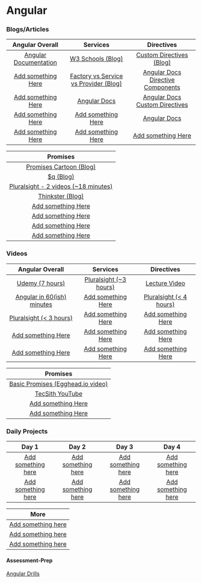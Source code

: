 # Angular

### Blogs/Articles
|                               Angular Overall                             |                                       Services                                            |                                         Directives                                    |
|                               :-------------:                             |                                    :-------------:                                        |                                      :-------------:                                  |
| <a target="_blank" href="https://goo.gl/a2vIxv">Angular Documentation</a> | <a target="_blank" href="https://goo.gl/6pAQ9q">W3 Schools (Blog)</a>                     | <a target="_blank" href="https://goo.gl/xHnFp8">Custom Directives (Blog)</a>          |
| <a target="_blank" href="#">Add something Here</a>                        | <a target="_blank" href="https://goo.gl/jNEPRL">Factory vs Service vs Provider (Blog)</a> | <a target="_blank" href="https://goo.gl/yHCJIx">Angular Docs Directive Components</a> |
| <a target="_blank" href="#">Add something Here</a>                        | <a target="_blank" href="https://goo.gl/giwQ3Z">Angular Docs</a>                          | <a target="_blank" href="https://goo.gl/bZYTWl">Angular Docs Custom Directives</a>    |
| <a target="_blank" href="#">Add something Here</a>                        | <a target="_blank" href="#">Add something Here</a>                                        | <a target="_blank" href="https://goo.gl/dd3spB">Angular Docs</a>                      |
| <a target="_blank" href="#">Add something Here</a>                        | <a target="_blank" href="#">Add something Here</a>                                        | <a target="_blank" href="#">Add something Here</a>                                    |

|                                             Promises                                     |
|                                         :-------------:                                  |
| <a target="_blank" href="https://goo.gl/cXT3Ew">Promises Cartoon (Blog)</a>              |
| <a target="_blank" href="https://goo.gl/bPnqo9">$q (Blog)</a>                            |
| <a target="_blank" href="https://goo.gl/0AJ4xU">Pluralsight - 2 videos (~18 minutes)</a> |
| <a target="_blank" href="https://goo.gl/tHJQS5">Thinkster (Blog)</a>                     |
| <a target="_blank" href="#">Add something Here</a>                        |
| <a target="_blank" href="#">Add something Here</a>                        |
| <a target="_blank" href="#">Add something Here</a>                        |
| <a target="_blank" href="#">Add something Here</a>                        |




### Videos

|                                      Angular Overall                           |                                    Services                                |                                     Directives                              |
|                                      :-------------:                           |                                 :-------------:                            |                                  :-------------:                            |
| <a target="_blank" href="https://goo.gl/rohwTQ">Udemy (7 hours)</a>            | <a target="_blank" href="https://goo.gl/4O0Ckt">Pluralsight (~3 hours)</a> | <a target="_blank" href="https://goo.gl/BQyNKR">Lecture Video</a>           |
| <a target="_blank" href="https://goo.gl/inXTyY">Angular in 60(ish) minutes</a> | <a target="_blank" href="#">Add something Here</a>                         | <a target="_blank" href="https://goo.gl/XAz2ue">Pluralsight (< 4 hours)</a> |
| <a target="_blank" href="https://goo.gl/9SkJK5">Pluralsight (< 3 hours)</a>    | <a target="_blank" href="#">Add something Here</a>                         | <a target="_blank" href="#">Add something Here</a>                          |
| <a target="_blank" href="#">Add something Here</a>                             | <a target="_blank" href="#">Add something Here</a>                         | <a target="_blank" href="#">Add something Here</a>                          |
| <a target="_blank" href="#">Add something Here</a>                             | <a target="_blank" href="#">Add something Here</a>                         | <a target="_blank" href="#">Add something Here</a>                          |

|                                             Promises                                  |
|                                         :-------------:                               |
| <a target="_blank" href="https://goo.gl/8FdJ6R">Basic Promises (Egghead.io video)</a> |
| <a target="_blank" href="https://goo.gl/dvONIY">TecSith YouTube</a>                   |
| <a target="_blank" href="#">Add something Here</a>                  |
| <a target="_blank" href="#">Add something Here</a>                  |


<!---->
<!--| <a target="_blank" href="#">Add something Here</a>    | <a target="_blank" href="#">Add something Here</a>     | <a target="_blank" href="#">Add something Here</a>    | <a target="_blank" href="#">Add something Here</a>    |-->
<!--| <a target="_blank" href="#">Add something Here</a>    | <a target="_blank" href="#">Add something Here</a>     | <a target="_blank" href="#">Add something Here</a>    | <a target="_blank" href="#">Add something Here</a>    |-->
<!--| <a target="_blank" href="#">Add something Here</a>    | <a target="_blank" href="#">Add something Here</a>     | <a target="_blank" href="#">Add something Here</a>    | <a target="_blank" href="#">Add something Here</a>    |-->
<!--| <a target="_blank" href="#">Add something Here</a>    | <a target="_blank" href="#">Add something Here</a>     | <a target="_blank" href="#">Add something Here</a>    | <a target="_blank" href="#">Add something Here</a>    |-->
<!--| <a target="_blank" href="#">Add something Here</a>    | <a target="_blank" href="#">Add something Here</a>     | <a target="_blank" href="#">Add something Here</a>    | <a target="_blank" href="#">Add something Here</a>    |-->



### Daily Projects

|                                   Day 1                                 |                                    Day 2                              |                                  Day 3                                |                                 Day 4                                 |
|                               :-----------:                             |                                :-----------:                          |                              :-----------:                            |                             :-----------:                             |
| <a target="_blank" href="#">Add something here</a>                      | <a target="_blank" href="#">Add something here</a>                    | <a target="_blank" href="#">Add something here</a>                    | <a target="_blank" href="#">Add something here</a>                    |
| <a target="_blank" href="#">Add something here</a>                      | <a target="_blank" href="#">Add something here</a>                    | <a target="_blank" href="#">Add something here</a>                    | <a target="_blank" href="#">Add something here</a>                    |


|                       More                         |
|                 :---------------:                  |
| <a target="_blank" href="#">Add something here</a> |
| <a target="_blank" href="#">Add something here</a> |
| <a target="_blank" href="#">Add something here</a> |


#### Assessment-Prep
<a target="_blank" href="https://github.com/DevMountain/angular-drills">Angular Drills</a>